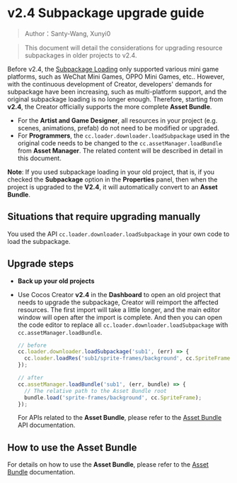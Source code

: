 # v2.4 Subpackage upgrade guide

> Author：Santy-Wang, Xunyi0

> This document will detail the considerations for upgrading resource subpackages in older projects to v2.4.

Before v2.4, the [Subpackage Loading](https://github.com/cocos-creator/creator-docs/blob/e02ac31bab12d3ee767c0549050b0e42bd22bc5b/en/scripting/subpackage.md) only supported various mini game platforms, such as WeChat Mini Games, OPPO Mini Games, etc.. However, with the continuous development of Creator, developers' demands for subpackage have been increasing, such as multi-platform support, and the original subpackage loading is no longer enough. Therefore, starting from **v2.4**, the Creator officially supports the more complete **Asset Bundle**.

- For the **Artist and Game Designer**, all resources in your project (e.g. scenes, animations, prefab) do not need to be modified or upgraded.
- For **Programmers**, the `cc.loader.downloader.loadSubpackage` used in the original code needs to be changed to the `cc.assetManager.loadBundle` from **Asset Manager**. The related content will be described in detail in this document.

**Note**: If you used subpackage loading in your old project, that is, if you checked the **Subpackage** option in the **Properties** panel, then when the project is upgraded to the **V2.4**, it will automatically convert to an **Asset Bundle**.

## Situations that require upgrading manually

You used the API `cc.loader.downloader.loadSubpackage` in your own code to load the subpackage.

## Upgrade steps

- **Back up your old projects**
- Use Cocos Creator **v2.4** in the **Dashboard** to open an old project that needs to upgrade the subpackage, Creator will reimport the affected resources. The first import will take a little longer, and the main editor window will open after the import is complete. And then you can open the code editor to replace all `cc.loader.downloader.loadSubpackage` with `cc.assetManager.loadBundle`.

  ```js
  // before
  cc.loader.downloader.loadSubpackage('sub1', (err) => {
    cc.loader.loadRes('sub1/sprite-frames/background', cc.SpriteFrame);
  });

  // after
  cc.assetManager.loadBundle('sub1', (err, bundle) => {
    // The relative path to the Asset Bundle root
    bundle.load('sprite-frames/background', cc.SpriteFrame);
  });
  ```

  For APIs related to the **Asset Bundle**, please refer to the [Asset Bundle](../../../api/en/classes/Bundle.html) API documentation.

## How to use the Asset Bundle

For details on how to use the **Asset Bundle**, please refer to the [Asset Bundle](../scripting/asset-bundle.md) documentation.
